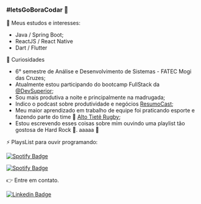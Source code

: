 ### #letsGoBoraCodar :rocket:

<!--
**biacoelho/biacoelho** is a ✨ _special_ ✨ repository because its `README.md` (this file) appears on your GitHub profile.

Here are some ideas to get you started:

- 🔭 I’m currently working on ...
- 🌱 I’m currently learning ...
- 👯 I’m looking to collaborate on ...
- 🤔 I’m looking for help with ...
- 💬 Ask me about ...
- 📫 How to reach me: ...
- 😄 Pronouns: ...
- ⚡ Fun fact: ...


[![Youtube Badge](https://img.shields.io/badge/-YouTube-FF0000)](https://www.youtube.com/user/BeatrizDadalto25/)
[![Linkedin Badge](https://img.shields.io/badge/-Linkedin-%230080ff)](https://www.linkedin.com/in/biacoelho/)
-->

:dart: Meus estudos e interesses:
- Java / Spring Boot;
- ReactJS / React Native
- Dart / Flutter


💎 Curiosidades

- 6° semestre de Análise e Desenvolvimento de Sistemas - FATEC Mogi das Cruzes;
- Atualmente estou participando do bootcamp FullStack da [@DevSuperior](https://devsuperior.com.br);
- Sou mais produtiva a noite e principalmente na madrugada;
- Indico o podcast sobre produtividade e negócios [ResumoCast](https://www.resumocast.com.br);
- Meu maior aprendizado em trabalho de equipe foi praticando esporte e fazendo parte do time 🏉 [Alto Tietê Rugby](https://www.instagram.com/altotieterugby);
- Estou escrevendo esses coisas sobre mim ouvindo uma playlist tão gostosa de Hard Rock 🤘. aaaaa 🥰

⚡ PlaysList para ouvir programando:

[![Spotify Badge](https://img.shields.io/badge/Instrumental%20Madness-Spotify-sucess)](https://open.spotify.com/playlist/37i9dQZF1DWUk47CLxI4Uo?si=KC8xEY-XQ52UUYx0iqBcFA)


[![Spotify Badge](https://img.shields.io/badge/Vampire%20Party-Spotify-sucess)](https://open.spotify.com/playlist/16aetRuek20SdGN5L8Gi41?si=Vf5jJ0KeQT-KBj86O0kKYA)

👉 Entre em contato.



[![Linkedin Badge](https://img.shields.io/badge/-LinkedIn-blue?style=for-the-badge&logo=Linkedin&logoColor=white&link=https://www.linkedin.com/in/biacoelho)](https://www.linkedin.com/in/biacoelho)
